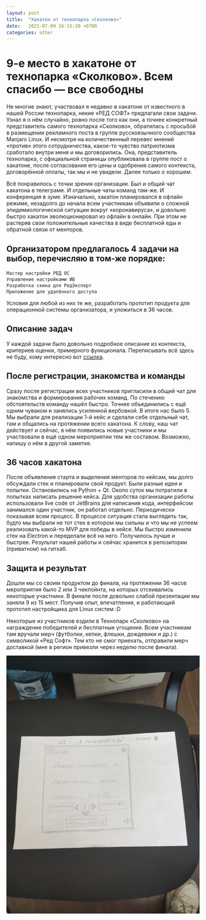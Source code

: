 ```yaml
---
layout: post
title:  "Хакатон от технопарка «Сколково»"
date:   2021-07-09 16:15:20 +0700
categories: other
---
```

# 9-е место в хакатоне от технопарка «Сколково». Всем спасибо — все свободны

Не многие знают, участвовал я недавно в хакатоне от известного в нашей России технопарка, некие «РЕД СОФТ» предлагали свои задачи. Узнал я о нём случайно, ровно после того как они, а точнее конкретный представитель самого технопарка «Сколково», обратилась с просьбой в размещении рекламного поста в группе русскоязычного сообщества Manjaro Linux. И несмотря на количественный перевес мнений «против» этого сотрудничества, какое-то чувство патриотизма сработало внутри меня и мы договорились. Она, представитель технопарка, с официальной страницы опубликовала в группе пост о хакатоне, после согласования его цены и одобрения самого контекста, договорённой оплаты, так мы и не увидели. Далее только о хорошем.

Всё понравилось с точки зрения организации. Был и общий чат хакатона в телеграме. И отдельные чаты команд там-же. И конференция в зуме. Изначально, хакатон планировался в офлайн режиме, незадолго до начала всем участникам объявили о сложной эпидемиологической ситуации вокруг «коронавируса», и довольно быстро хакатон эволюционировал из офлайн в онлайн. При этом не растеряв свои положительные качества в виде бесплатной еды и обратной связи от менторов.

## Организатором предлагалось 4 задачи на выбор, перечисляю в том-же порядке:

```
Мастер настройки РЕД ОС
Управление настройками ИБ
Разработка скина для РедЭксперт
Приложение для удалённого доступа
```

Условия для любой из них те же, разработать прототип продукта для операционной системы организатора, и уложиться в 36 часов.

## Описание задач

У каждой задачи было довольно подробное описание из контекста, критериев оценки, примерного функционала. Переписывать всё здесь не буду, кому интересно вот [ссылка](https://www.notion.so/b98c20dbd4c84eb4b04a1b30d6214801).

## После регистрации, знакомства и команды

Сразу после регистрации всех участников пригласили в общий чат для знакомства и формирования рабочих команд. По стечению обстоятельств команду нашёл быстро. Точнее объединились с ещё одним чуваком и занялись усиленной вербовкой. В итоге нас было 5. Мы выбрали для реализации 1-й кейс и сделали себе отдельный чат, там и общались на протяжении всего хакатона. К слову, наш чат действует и сейчас, в нём появились новые участники и мы участвовали в ещё одном мероприятии тем же составом. Возможно, напишу о нём в другой заметке.

## 36 часов хакатона

После объявления старта и выделения менторов по кейсам, мы долго обсуждали стек и планировали свой продукт. Были разные идеи и попытки. Остановились на Python + Qt. Около суток мы потратили в попытках написать решение кейса. Для удобства организации работы использовали live code от JetBrains для написания кода, интерфейсом занимался один участник, он работал отдельно. Периодически показывая всем процесс. В процессе ситуация стала выглядеть так, будто мы выбрали не тот стек в котором мы сильны и что мы не успеем реализовать какой-то MVP для победы в кейсе. Мы быстро изменили стек на Electron и переделали всё на него. Получилось лучше и быстрее. Результат нашей работы и сейчас хранится в репозитории (приватном) на гитхаб.

## Защита и результат

Дошли мы со своим продуктом до финала, на протяжении 36 часов мероприятия было 2 или 3 чекпойнта, на которых отсеивались некоторые участники. В финале после довольно слабой презентации мы заняли 9 из 15 мест. Получив опыт, впечатления, и работающий прототип настройщика для Linux систем :D

Некоторые из участников ездили в Технопарк «Сколково» на награждение победителей и бесплатные угощения. Всем участникам там вручали мерч (футболки, кепки, флешки, дождевики и др.) с символикой «Ред Софт». Тем кто не смог приехать, отправили мерч доставкой (мне в регион привезли через неделю после финала).

![image-20210709160732015](/assets/image-20210709160732015.png)


